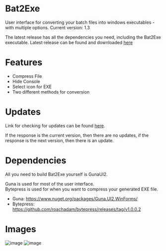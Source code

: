 # Bat2Exe
User interface for converting your batch files into windows executables - with multiple options. Current version: 1.3                                                                                                                                                                                                      

The latest release has all the dependencies you need, including the Bat2Exe executable.
Latest release can be found and downloaded [here](https://github.com/dehoisted/Bat2Exe/releases/tag/1.3)                                                                                                                                                    

# Features
+ Compress File
+ Hide Console
+ Select icon for EXE
+ Two different methods for conversion

# Updates
Link for checking for updates can be found [here](https://pastebin.com/raw/DS0hgb0F).                                                                                               

If the response is the current version, then there are no updates, if the response is the next version, then there is an update.

# Dependencies
All you need to build Bat2Exe yourself is GunaUI2.

Guna is used for most of the user interface.                                                                                     
Bytepress is used for when you want to compress your generated EXE file.
+ Guna: https://www.nuget.org/packages/Guna.UI2.WinForms/                                                               
+ Bytepress: https://github.com/roachadam/bytepress/releases/tag/v1.0.0.2

# Images
![image](https://user-images.githubusercontent.com/75084509/126585025-52e03a42-a4ea-4cc5-a206-7f12faddfda4.png)
![image](https://user-images.githubusercontent.com/75084509/125828959-2339436b-99ab-43c4-91a0-0d629b1a74b5.png)
